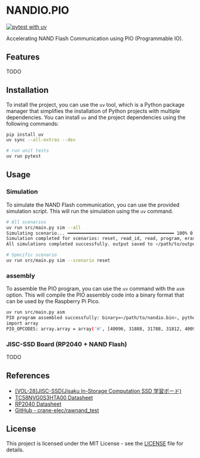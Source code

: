 # NANDIO.PIO

[![pytest with uv](https://github.com/wipeseals/nandio.pio/actions/workflows/test.yml/badge.svg)](https://github.com/wipeseals/nandio.pio/actions/workflows/test.yml)

Accelerating NAND Flash Communication using PIO (Programmable IO).

## Features

TODO

## Installation

To install the project, you can use the `uv` tool, which is a Python package manager that simplifies the installation of Python projects with multiple dependencies.
You can install `uv` and the project dependencies using the following commands:

```bash
pip install uv
uv sync --all-extras --dev

# run unit tests
uv run pytest
```

## Usage

### Simulation

To simulate the NAND Flash communication, you can use the provided simulation script. This will run the simulation using the `uv` command.

```bash
# All scenarios
uv run src/main.py sim --all
Simulating scenario... ━━━━━━━━━━━━━━━━━━━━━━━━━━━━━━━━━━━━━━━━ 100% 0:00:00
Simulation completed for scenarios: reset, read_id, read, program, erase, status_read
All simulations completed successfully. output saved to </path/to/output>

# Specific scenario
uv run src/main.py sim --scenario reset
```

### assembly

To assemble the PIO program, you can use the `uv` command with the `asm` option. This will compile the PIO assembly code into a binary format that can be used by the Raspberry Pi Pico.

```bash
uv run src/main.py asm
PIO program assembled successfully: binary=</path/to/nandio.bin>, python=</path/to/nandio.py>
import array
PIO_OPCODES: array.array = array('H', [40096, 31888, 31788, 31812, 40096, 7304, 31754, 7168, 7308, 29962, 46402, 7424, 7313, 38560, 30218, 7757, 7168, 7320, 44098, 44098, 23560, 39968, 7250, 7168, 7327, 38048, 29706, 7257, 7168, 56320, 7168, 15503])
```

### JISC-SSD Board (RP2040 + NAND Flash)

TODO

## References

- [[VOL-28]JISC-SSD(Jisaku In-Storage Computation SSD 学習ボード)](https://crane-elec.co.jp/products/vol-28/)
- [TC58NVG0S3HTA00 Datasheet](https://www.kioxia.com/content/dam/kioxia/newidr/productinfo/datasheet/201910/DST_TC58NVG0S3HTA00-TDE_EN_31435.pdf)
- [RP2040 Datasheet](https://datasheets.raspberrypi.com/rp2040/rp2040-datasheet.pdf)
- [GitHub - crane-elec/rawnand_test](https://github.com/crane-elec/rawnand_test)

## License

This project is licensed under the MIT License - see the [LICENSE](LICENSE) file for details.
